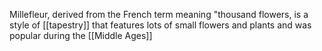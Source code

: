 Millefleur, derived from the French term meaning "thousand flowers, is a style of [[tapestry]] that features lots of small flowers and plants and was popular during the [[Middle Ages]]